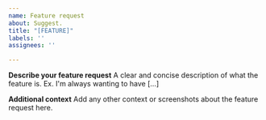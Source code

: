 ```yaml
---
name: Feature request
about: Suggest.
title: "[FEATURE]"
labels: ''
assignees: ''

---
```


**Describe your feature request**
A clear and concise description of what the feature is. Ex. I'm always wanting to have [...]


**Additional context**
Add any other context or screenshots about the feature request here.
